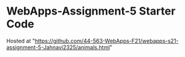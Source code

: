 # WebApps-Assignment-5 Starter Code
Hosted at "https://github.com/44-563-WebApps-F21/webapps-s21-assignment-5-Jahnavi2325/animals.html"
